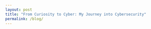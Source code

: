 ```yaml
---
layout: post
title: "From Curiosity to Cyber: My Journey into Cybersecurity"
permalink: /blog/
---
```



